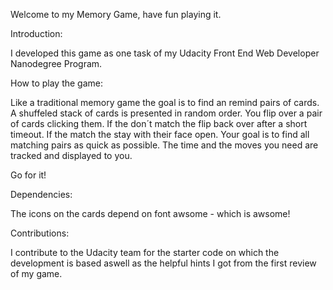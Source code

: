 Welcome to my Memory Game, have fun playing it.

Introduction:

I developed this game as one task of my 
Udacity Front End Web Developer Nanodegree Program.

How to play the game:

Like a traditional memory game the goal is to find an
remind pairs of cards.
A shuffeled stack of cards is presented in random order.
You flip over a pair of cards clicking them. 
If the don´t match the flip back over after a short timeout.
If the match the stay with their face open.
Your goal is to find all matching pairs as quick as possible.
The time and the moves you need are tracked and displayed to you.

Go for it!

Dependencies:

The icons on the cards depend on font awsome - which is awsome!

Contributions:

I contribute to the Udacity team for the starter code on which the development is based aswell as the helpful hints I got from the first review of my game.
